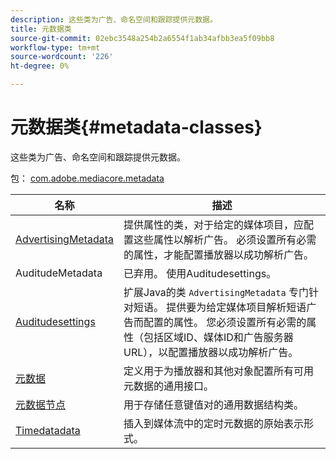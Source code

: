 ```yaml
---
description: 这些类为广告、命名空间和跟踪提供元数据。
title: 元数据类
source-git-commit: 02ebc3548a254b2a6554f1ab34afbb3ea5f09bb8
workflow-type: tm+mt
source-wordcount: '226'
ht-degree: 0%

---
```


# 元数据类{#metadata-classes}

这些类为广告、命名空间和跟踪提供元数据。

包： [com.adobe.mediacore.metadata](https://help.adobe.com/en_US/primetime/api/psdk/javadoc_1.4/com/adobe/mediacore/metadata/package-summary.html)

| 名称 | 描述 |
|---|---|
| [AdvertisingMetadata](https://help.adobe.com/en_US/primetime/api/psdk/javadoc_1.4/com/adobe/mediacore/metadata/AdvertisingMetadata.html) | 提供属性的类，对于给定的媒体项目，应配置这些属性以解析广告。 必须设置所有必需的属性，才能配置播放器以成功解析广告。 |
| AuditudeMetadata | 已弃用。 使用Auditudesettings。 |
| [Auditudesettings](https://help.adobe.com/en_US/primetime/api/psdk/javadoc_1.4/com/adobe/mediacore/metadata/AuditudeSettings.html) | 扩展Java的类 `AdvertisingMetadata` 专门针对短语。 提供要为给定媒体项目解析短语广告而配置的属性。 您必须设置所有必需的属性（包括区域ID、媒体ID和广告服务器URL），以配置播放器以成功解析广告。 |
| [元数据](https://help.adobe.com/en_US/primetime/api/psdk/javadoc_1.4/com/adobe/mediacore/metadata/Metadata.html) | 定义用于为播放器和其他对象配置所有可用元数据的通用接口。 |
| [元数据节点](https://help.adobe.com/en_US/primetime/api/psdk/javadoc_1.4/com/adobe/mediacore/metadata/MetadataNode.html) | 用于存储任意键值对的通用数据结构类。 |
| [Timedatadata](https://help.adobe.com/en_US/primetime/api/psdk/javadoc_1.4/com/adobe/mediacore/metadata/TimedMetadata.html) | 插入到媒体流中的定时元数据的原始表示形式。 |
